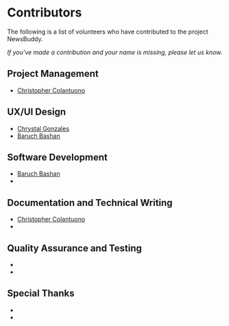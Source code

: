 # Contributors

The following is a list of volunteers who have contributed to the project NewsBuddy. 

_If you've made a contribution and your name is missing, please let us know._

## Project Management

- [Christopher Colantuono ](https://github.com/ServerDestroyer)


## UX/UI Design

- [Chrystal Gonzales](chrystal.design23@gmail.com)
- [Baruch Bashan](gaiagrower77@gmail.com)

## Software Development

- [Baruch Bashan](gaiagrower77@gmail.com)
- 

## Documentation and Technical Writing

- [Christopher Colantuono ](https://github.com/ServerDestroyer)
- 

## Quality Assurance and Testing

- 
- 

## Special Thanks

- 
- 
